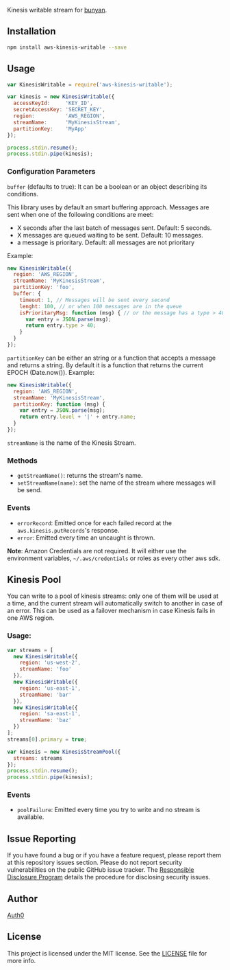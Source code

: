Kinesis writable stream for [bunyan](http://npmjs.com/package/bunyan).

## Installation

```sh
npm install aws-kinesis-writable --save
```

## Usage

```javascript
var KinesisWritable = require('aws-kinesis-writable');

var kinesis = new KinesisWritable({
  accessKeyId:     'KEY_ID',
  secretAccessKey: 'SECRET_KEY',
  region:          'AWS_REGION',
  streamName:      'MyKinesisStream',
  partitionKey:    'MyApp'
});

process.stdin.resume();
process.stdin.pipe(kinesis);
```

### Configuration Parameters

`buffer` (defaults to true): It can be a boolean or an object describing its conditions.

This library uses by default an smart buffering approach. Messages are sent when one of the following conditions are meet:

-  X seconds after the last batch of messages sent. Default: 5 seconds.
-  X messages are queued waiting to be sent. Default: 10 messages.
-  a message is prioritary. Default: all messages are not prioritary

Example:
```javascript
new KinesisWritable({
  region: 'AWS_REGION',
  streamName: 'MyKinesisStream',
  partitionKey: 'foo',
  buffer: {
    timeout: 1, // Messages will be sent every second
    lenght: 100, // or when 100 messages are in the queue
    isPrioritaryMsg: function (msg) { // or the message has a type > 40
      var entry = JSON.parse(msg);
      return entry.type > 40;
    }
  }
});
```

`partitionKey` can be either an string or a function that accepts a message and returns a string. By default it is a function that returns the current EPOCH (Date.now()). Example:

```javascript
new KinesisWritable({
  region: 'AWS_REGION',
  streamName: 'MyKinesisStream',
  partitionKey: function (msg) {
    var entry = JSON.parse(msg);
    return entry.level + '|' + entry.name;
  }
});
```

`streamName` is the name of the Kinesis Stream.

### Methods

* `getStreamName()`: returns the stream's name.
* `setStreamName(name)`: set the name of the stream where messages will be send.

### Events

* `errorRecord`: Emitted once for each failed record at the `aws.kinesis.putRecords`'s response.
* `error`: Emitted every time an uncaught is thrown.

**Note**: Amazon Credentials are not required. It will either use the environment variables, `~/.aws/credentials` or roles as every other aws sdk.

## Kinesis Pool

You can write to a pool of kinesis streams: only one of them will be used at a time, and the current stream will automatically switch to another in case of an error. This can be used as a failover mechanism in case Kinesis fails in one AWS region.

### Usage:

```javascript
var streams = [
  new KinesisWritable({
    region: 'us-west-2',
    streamName: 'foo'
  }),
  new KinesisWritable({
    region: 'us-east-1',
    streamName: 'bar'
  }),
  new KinesisWritable({
    region: 'sa-east-1',
    streamName: 'baz'
  })
];
streams[0].primary = true;

var kinesis = new KinesisStreamPool({
  streams: streams
});
process.stdin.resume();
process.stdin.pipe(kinesis);
```

### Events

* `poolFailure`: Emitted every time you try to write and no stream is available.

## Issue Reporting

If you have found a bug or if you have a feature request, please report them at this repository issues section. Please do not report security vulnerabilities on the public GitHub issue tracker. The [Responsible Disclosure Program](https://auth0.com/whitehat) details the procedure for disclosing security issues.

## Author

[Auth0](auth0.com)

## License

This project is licensed under the MIT license. See the [LICENSE](LICENSE) file for more info.

